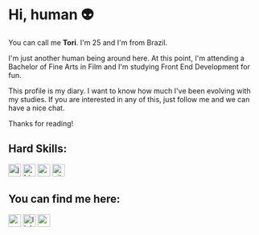 # Hi, human 👽

<p>You can call me <b>Tori</b>. I'm 25 and I'm from Brazil.</p>
<p></p>I'm just another human being around here. At this point, I'm attending a Bachelor of Fine Arts in Film and I'm studying Front End Development for fun.</p>
<p>This profile is my diary. I want to know how much I've been evolving with my studies. If you are interested in any of this, just follow me and we can have a nice chat.</p>
<p>Thanks for reading!</p>
 
## Hard Skills:
[<img src='https://img.shields.io/badge/JavaScript-F7DF1E?style=for-the-badge&logo=javascript&logoColor=black' alt='javascript' height='25'>](https://www.javascript.com/) [<img src='https://img.shields.io/badge/HTML5-E34F26?style=for-the-badge&logo=html5&logoColor=white' alt='html5' height='25'>](https://html.spec.whatwg.org/multipage/) [<img src='https://img.shields.io/badge/CSS3-1572B6?style=for-the-badge&logo=css3&logoColor=white' alt='css3' height='25'>](https://www.w3.org/Style/CSS/Overview.en.html) [<img src='https://img.shields.io/badge/Git-E34F26?style=for-the-badge&logo=git&logoColor=white' alt='git' height='25'>](https://git-scm.com/) 

## You can find me here:
  
[<img src='https://img.shields.io/badge/Gmail-D14836?style=for-the-badge&logo=gmail&logoColor=white' alt='gmail' height='25'>](mailto:vitoria.avendano@gmail.com) [<img src='https://img.shields.io/badge/LinkedIn-0077B5?style=for-the-badge&logo=linkedin&logoColor=white' alt='linkedin' height='25'>](https://www.linkedin.com/in/vitoria-avendano/) [<img src='https://img.shields.io/badge/Medium-12100E?style=for-the-badge&logo=medium&logoColor=white' alt='medium' height='25'>](https://medium.com/@vitoria.avendano)  
